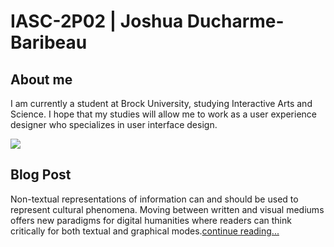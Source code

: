 # IASC-2P02 | Joshua Ducharme-Baribeau
## About me
I am currently a student at Brock University, studying Interactive Arts and Science. I hope that my studies will allow me to work as a user experience designer who specializes in user interface design.


![](imagez/.jpg)

## Blog Post

Non-textual representations of information can and should be used to represent cultural phenomena. Moving between written and visual mediums offers new paradigms for digital humanities where readers can think critically for both textual and graphical modes.[continue reading...](blog)
